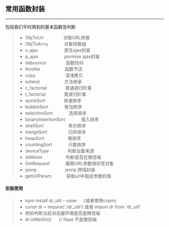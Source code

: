 ## 常用函数封装

------

包括我们平时用到的基本函数及判断

> *  ObjToUrl   &nbsp;&nbsp;&nbsp;&nbsp;&nbsp;&nbsp;&nbsp;&nbsp;&nbsp;&nbsp;&nbsp;&nbsp;&nbsp;&nbsp;&nbsp;对象URL拼接
> * ObjToArrry  &nbsp;&nbsp;&nbsp;&nbsp;&nbsp;&nbsp;&nbsp;&nbsp;&nbsp;&nbsp;&nbsp;&nbsp;对象转数组
> * n_ajax      &nbsp;&nbsp;&nbsp;&nbsp;&nbsp;&nbsp;&nbsp;&nbsp;&nbsp;&nbsp;&nbsp;&nbsp;&nbsp;&nbsp;&nbsp;&nbsp;&nbsp;&nbsp;&nbsp;&nbsp;原生ajax封装
> * p_ajax      &nbsp;&nbsp;&nbsp;&nbsp;&nbsp;&nbsp;&nbsp;&nbsp;&nbsp;&nbsp;&nbsp;&nbsp;&nbsp;&nbsp;&nbsp;&nbsp;&nbsp;&nbsp;&nbsp;&nbsp;pormise ajax封装
> * debounce    &nbsp;&nbsp;&nbsp;&nbsp;&nbsp;&nbsp;&nbsp;&nbsp;&nbsp;&nbsp;&nbsp;&nbsp;&nbsp;&nbsp;&nbsp;函数防抖
> * throttle    &nbsp;&nbsp;&nbsp;&nbsp;&nbsp;&nbsp;&nbsp;&nbsp;&nbsp;&nbsp;&nbsp;&nbsp;&nbsp;&nbsp;&nbsp;&nbsp;&nbsp;&nbsp;&nbsp;函数节流
> * copy        &nbsp;&nbsp;&nbsp;&nbsp;&nbsp;&nbsp;&nbsp;&nbsp;&nbsp;&nbsp;&nbsp;&nbsp;&nbsp;&nbsp;&nbsp;&nbsp;&nbsp;&nbsp;&nbsp;&nbsp;&nbsp;&nbsp;&nbsp;深浅拷贝
> * extend      &nbsp;&nbsp;&nbsp;&nbsp;&nbsp;&nbsp;&nbsp;&nbsp;&nbsp;&nbsp;&nbsp;&nbsp;&nbsp;&nbsp;&nbsp;&nbsp;&nbsp;&nbsp;&nbsp;方法继承
> * c_factorial &nbsp;&nbsp;&nbsp;&nbsp;&nbsp;&nbsp;&nbsp;&nbsp;&nbsp;&nbsp;&nbsp;&nbsp;&nbsp;&nbsp;普通递归阶乘
> * t_factorial &nbsp;&nbsp;&nbsp;&nbsp;&nbsp;&nbsp;&nbsp;&nbsp;&nbsp;&nbsp;&nbsp;&nbsp;&nbsp;&nbsp;尾递归阶乘
> * quickSort   &nbsp;&nbsp;&nbsp;&nbsp;&nbsp;&nbsp;&nbsp;&nbsp;&nbsp;&nbsp;&nbsp;&nbsp;&nbsp;&nbsp;快速排序
> * bubbleSort &nbsp;&nbsp;&nbsp;&nbsp;&nbsp;&nbsp;&nbsp;&nbsp;&nbsp;&nbsp;&nbsp;&nbsp;冒泡排序
> * selectionSort &nbsp;&nbsp;&nbsp;&nbsp;&nbsp;&nbsp;&nbsp;&nbsp;&nbsp;&nbsp;&nbsp;&nbsp;选择排序
> * binaryInsertionSort &nbsp;&nbsp;&nbsp;&nbsp;&nbsp;&nbsp;&nbsp;&nbsp;&nbsp;&nbsp;&nbsp;&nbsp;插入排序
> * shellSort   &nbsp;&nbsp;&nbsp;&nbsp;&nbsp;&nbsp;&nbsp;&nbsp;&nbsp;&nbsp;&nbsp;&nbsp;&nbsp;&nbsp;&nbsp;&nbsp;&nbsp;&nbsp;&nbsp;希尔排序
> * mergeSort   &nbsp;&nbsp;&nbsp;&nbsp;&nbsp;&nbsp;&nbsp;&nbsp;&nbsp;&nbsp;&nbsp;&nbsp;&nbsp;&nbsp;&nbsp;&nbsp;归并排序
> * heapSort    &nbsp;&nbsp;&nbsp;&nbsp;&nbsp;&nbsp;&nbsp;&nbsp;&nbsp;&nbsp;&nbsp;&nbsp;&nbsp;&nbsp;&nbsp;&nbsp;&nbsp;&nbsp;堆排序
> *  countingSort   &nbsp;&nbsp;&nbsp;&nbsp;&nbsp;&nbsp;&nbsp;&nbsp;&nbsp;&nbsp;&nbsp;&nbsp;计数排序
> * deviceType      &nbsp;&nbsp;&nbsp;&nbsp;&nbsp;&nbsp;&nbsp;&nbsp;&nbsp;&nbsp;&nbsp;&nbsp;&nbsp;&nbsp;判断设备来源
> * isWeixin        &nbsp;&nbsp;&nbsp;&nbsp;&nbsp;&nbsp;&nbsp;&nbsp;&nbsp;&nbsp;&nbsp;&nbsp;&nbsp;&nbsp;&nbsp;&nbsp;&nbsp;&nbsp;判断是否在微信端
> * GetRequest      &nbsp;&nbsp;&nbsp;&nbsp;&nbsp;&nbsp;&nbsp;&nbsp;&nbsp;&nbsp;&nbsp;&nbsp;截取URL参数保存至对象
> * jsonp           &nbsp;&nbsp;&nbsp;&nbsp;&nbsp;&nbsp;&nbsp;&nbsp;&nbsp;&nbsp;&nbsp;&nbsp;&nbsp;&nbsp;&nbsp;&nbsp;&nbsp;&nbsp;&nbsp;&nbsp;&nbsp;&nbsp;jsonp 跨域封装
> * getUrlParam     &nbsp;&nbsp;&nbsp;&nbsp;&nbsp;&nbsp;&nbsp;&nbsp;&nbsp;&nbsp;&nbsp;获取url中指定参数的值

#### 安装使用
> * npm install dr_util --save  &nbsp;&nbsp;&nbsp;&nbsp; (或者使用cnpm)
> * const dr = require('./dr_util') 或者 import dr from 'dr_util'
> * 例如判断当前浏览器环境是否是微信端
> * dr.isWeiXin() &nbsp;&nbsp;&nbsp;&nbsp; // flase 不是微信端
